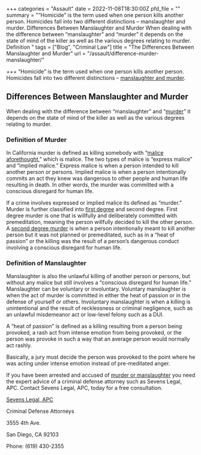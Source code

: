 +++
categories = "Assault"
date = 2022-11-08T18:30:00Z
pfd_file = ""
summary = "“Homicide” is the term used when one person kills another person. Homicides fall into two different distinctions – manslaughter and murder. Differences Between Manslaughter and Murder When dealing with the difference between “manslaughter” and “murder” it depends on the state of mind of the killer as well as the various degrees relating to murder. Definition "
tags = ["Blog", "Criminal Law"]
title = "The Differences Between Manslaughter and Murder"
url = "/assault/difference-murder-manslaughter/"

+++
“Homicide” is the term used when one person kills another person. Homicides fall into two different distinctions – [manslaughter and murder](https://www.sevenslegal.com/homicide-attorney-san-diego/ "Sevens Legal, APC").

## Differences Between Manslaughter and Murder

When dealing with the difference between “manslaughter” and “[murder](https://www.sevenslegal.com/murder-lawyer-san-diego/ "Sevens Legal, APC")” it depends on the state of mind of the killer as well as the various degrees relating to murder.

### Definition of Murder

In California murder is defined as killing somebody with “[malice aforethought](https://www.sevenslegal.com/first-degree-murder-attorney-ca/ "Sevens Legal, APC"),” which is malice. The two types of malice is “express malice” and “implied malice.” Express malice is when a person intended to kill another person or persons. Implied malice is when a person intentionally commits an act they knew was dangerous to other people and human life resulting in death. In other words, the murder was committed with a conscious disregard for human life.

If a crime involves expressed or implied malice its defined as “murder.” Murder is further classified into [first degree](https://www.sevenslegal.com/first-degree-murder-attorney-ca/) and second degree. First degree murder is one that is willfully and deliberately committed with premeditation, meaning the person willfully decided to kill the other person. A [second degree murder](https://www.sevenslegal.com/murder-lawyer-san-diego/ "Sevens Legal, APC") is when a person intentionally meant to kill another person but it was not planned or premeditated, such as in a “heat of passion” or the killing was the result of a person’s dangerous conduct involving a conscious disregard for human life.

### Definition of Manslaughter

Manslaughter is also the unlawful killing of another person or persons, but without any malice but still involves a “conscious disregard for human life.” Manslaughter can be voluntary or involuntary. Voluntary manslaughter is when the act of murder is committed in either the heat of passion or in the defense of yourself or others. Involuntary manslaughter is when a killing is unintentional and the result of recklessness or criminal negligence, such as an unlawful misdemeanor act or low-level felony such as a DUI.

A “heat of passion” is defined as a killing resulting from a person being provoked, a rash act from intense emotion from being provoked, or the person was provoke in such a way that an average person would normally act rashly.

Basically, a jury must decide the person was provoked to the point where he was acting under intense emotion instead of pre-meditated anger.

If you have been arrested and accused of [murder or manslaughter](https://www.sevenslegal.com/ "Sevens Legal, APC") you need the expert advice of a criminal defense attorney such as Sevens Legal, APC. Contact Sevens Legal, APC, today for a free consultation.

[Sevens Legal, APC](https://www.sevenslegal.com/ "Sevens Legal, APC")

Criminal Defense Attorneys

3555 4th Ave.

San Diego, CA 92103

Phone: (619) 430-2355